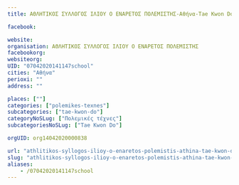 ```yaml
---
title: ΑΘΛΗΤΙΚΟΣ ΣΥΛΛΟΓΟΣ ΙΛΙΟΥ Ο ΕΝΑΡΕΤΟΣ ΠΟΛΕΜΙΣΤΗΣ-Αθήνα-Tae Kwon Do

facebook:

website:
organisation: ΑΘΛΗΤΙΚΟΣ ΣΥΛΛΟΓΟΣ ΙΛΙΟΥ Ο ΕΝΑΡΕΤΟΣ ΠΟΛΕΜΙΣΤΗΣ
facebookorg:
websiteorg:
UID: "07042020141147school"
cities: "Αθήνα"
perioxi: ""
address: ""

places: [""]
categories: ["polemikes-texnes"]
subcategories: ["tae-kwon-do"]
categoryNoSLug: ["Πολεμικές τέχνες"]
subcategoriesNoSLug: ["Tae Kwon Do"]

orgUID: org14042020000838

url: "athlitikos-syllogos-ilioy-o-enaretos-polemistis-athina-tae-kwon-do/athina//"
slug: "athlitikos-syllogos-ilioy-o-enaretos-polemistis-athina-tae-kwon-do"
aliases:
    - /07042020141147school
---
```





